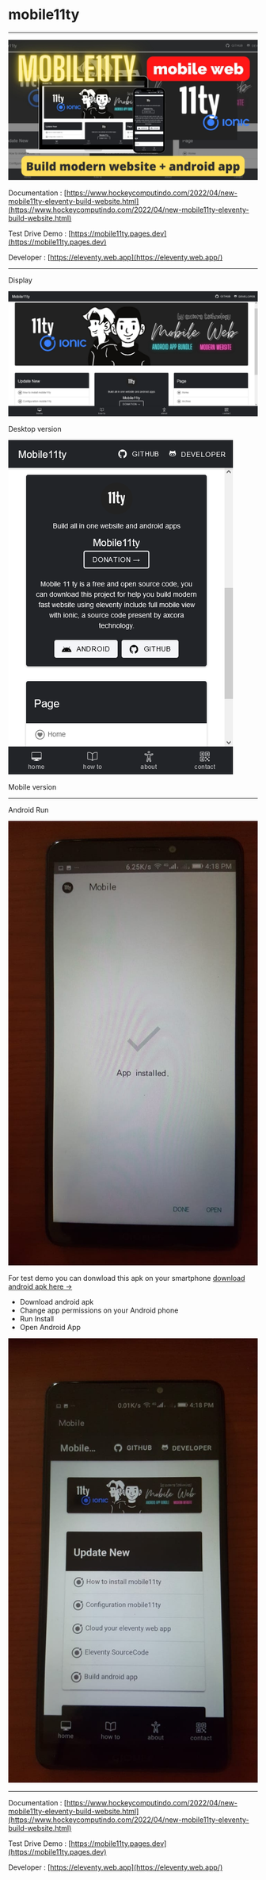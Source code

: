 # mobile11ty
----------------------------------------------


![eleventy mobile11ty template themes](mobile11ty.jpg)


Documentation : [https://www.hockeycomputindo.com/2022/04/new-mobile11ty-eleventy-build-website.html](https://www.hockeycomputindo.com/2022/04/new-mobile11ty-eleventy-build-website.html)

Test Drive Demo : [https://mobile11ty.pages.dev](https://mobile11ty.pages.dev)


Developer : [https://eleventy.web.app](https://eleventy.web.app/)

---------------------------------

Display


![eleventy mobile11ty template themes](desktop.png)


Desktop version


![eleventy mobile11ty template themes](mobile.png)


Mobile version 

----------------------

Android Run

![install android 11ty](11tyandroid.jpg)

For test demo you can donwload this apk on your smartphone [download android apk here →](https://github.com/mesinkasir/mobile11ty/raw/main/android/mobile11ty.apk)
+ Download android apk
+ Change app permissions on your Android phone
+ Run Install
+ Open Android App

![install android 11ty](android11ty.jpg)

---------------------------------


Documentation : [https://www.hockeycomputindo.com/2022/04/new-mobile11ty-eleventy-build-website.html](https://www.hockeycomputindo.com/2022/04/new-mobile11ty-eleventy-build-website.html)

Test Drive Demo : [https://mobile11ty.pages.dev](https://mobile11ty.pages.dev)


Developer : [https://eleventy.web.app](https://eleventy.web.app/)

